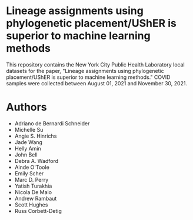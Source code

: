 # Lineage assignments using phylogenetic placement/UShER is superior to machine learning methods

This repository contains the New York City Public Health Laboratory local datasets for the paper, "Lineage assignments using phylogenetic placement/UShER is superior to machine learning methods." COVID samples were collected between August 01, 2021 and November 30, 2021. 

# Authors

* Adriano de Bernardi Schneider
* Michelle Su
* Angie S. Hinrichs
* Jade Wang
* Helly Amin
* John Bell
* Debra A. Wadford
* Ainde O'Toole
* Emily Scher
* Marc D. Perry
* Yatish Turakhia
* Nicola De Maio
* Andrew Rambaut
* Scott Hughes
* Russ Corbett-Detig
